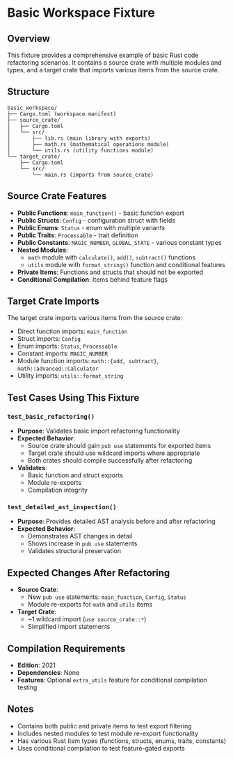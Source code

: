 # Basic Workspace Fixture

## Overview
This fixture provides a comprehensive example of basic Rust code refactoring scenarios. It contains a source crate with multiple modules and types, and a target crate that imports various items from the source crate.

## Structure
```
basic_workspace/
├── Cargo.toml (workspace manifest)
├── source_crate/
│   ├── Cargo.toml
│   └── src/
│       ├── lib.rs (main library with exports)
│       ├── math.rs (mathematical operations module)
│       └── utils.rs (utility functions module)
└── target_crate/
    ├── Cargo.toml
    └── src/
        └── main.rs (imports from source_crate)
```

## Source Crate Features
- **Public Functions**: `main_function()` - basic function export
- **Public Structs**: `Config` - configuration struct with fields
- **Public Enums**: `Status` - enum with multiple variants  
- **Public Traits**: `Processable` - trait definition
- **Public Constants**: `MAGIC_NUMBER`, `GLOBAL_STATE` - various constant types
- **Nested Modules**: 
  - `math` module with `calculate()`, `add()`, `subtract()` functions
  - `utils` module with `format_string()` function and conditional features
- **Private Items**: Functions and structs that should not be exported
- **Conditional Compilation**: Items behind feature flags

## Target Crate Imports
The target crate imports various items from the source crate:
- Direct function imports: `main_function`
- Struct imports: `Config` 
- Enum imports: `Status`, `Processable`
- Constant imports: `MAGIC_NUMBER`
- Module function imports: `math::{add, subtract}`, `math::advanced::Calculator`
- Utility imports: `utils::format_string`

## Test Cases Using This Fixture

### `test_basic_refactoring()`
- **Purpose**: Validates basic import refactoring functionality
- **Expected Behavior**: 
  - Source crate should gain `pub use` statements for exported items
  - Target crate should use wildcard imports where appropriate
  - Both crates should compile successfully after refactoring
- **Validates**: 
  - Basic function and struct exports
  - Module re-exports
  - Compilation integrity

### `test_detailed_ast_inspection()`
- **Purpose**: Provides detailed AST analysis before and after refactoring
- **Expected Behavior**: 
  - Demonstrates AST changes in detail
  - Shows increase in `pub use` statements
  - Validates structural preservation

## Expected Changes After Refactoring
- **Source Crate**: 
  - New `pub use` statements: `main_function`, `Config`, `Status`
  - Module re-exports for `math` and `utils` items
- **Target Crate**: 
  - ~1 wildcard import (`use source_crate::*`)
  - Simplified import statements

## Compilation Requirements
- **Edition**: 2021
- **Dependencies**: None
- **Features**: Optional `extra_utils` feature for conditional compilation testing

## Notes
- Contains both public and private items to test export filtering
- Includes nested modules to test module re-export functionality  
- Has various Rust item types (functions, structs, enums, traits, constants)
- Uses conditional compilation to test feature-gated exports